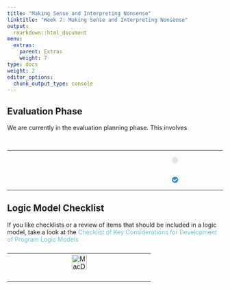 ```yaml
---
title: "Making Sense and Interpreting Nonsense"
linktitle: "Week 7: Making Sense and Interpreting Nonsense"
output:
  rmarkdown::html_document
menu:
  extras:
    parent: Extras
    weight: 7
type: docs
weight: 2
editor_options: 
  chunk_output_type: console
---
```

<script src="/rmarkdown-libs/kePrint/kePrint.js"></script>
<link href="/rmarkdown-libs/lightable/lightable.css" rel="stylesheet" />
<script src="/rmarkdown-libs/kePrint/kePrint.js"></script>
<link href="/rmarkdown-libs/lightable/lightable.css" rel="stylesheet" />

<style>
td, th, tr, table {
    border: 0 !important;
    border-spacing:0 !important;
  }
</style>



## Evaluation Phase

We are currently in the evaluation planning phase. This involves



<center>
<table class="table" style="width: auto !important; margin-left: auto; margin-right: auto;">
 <thead>
  <tr>
   <th style="text-align:left;color: #ffffff !important;background-color: transparent !important;vertical-align: middle !important;"> Phase </th>
   <th style="text-align:left;color: #ffffff !important;background-color: transparent !important;vertical-align: middle !important;"> Task </th>
   <th style="text-align:center;color: #ffffff !important;background-color: transparent !important;vertical-align: middle !important;"> Current </th>
  </tr>
 </thead>
<tbody>
  <tr>
   <td style="text-align:left;width: 10em; color: #ffffff !important;background-color: transparent !important;vertical-align: middle !important;"> Planning </td>
   <td style="text-align:left;width: 10em; color: #ffffff !important;background-color: transparent !important;vertical-align: middle !important;"> Discovering needs </td>
   <td style="text-align:center;width: 20em; color: #ffffff !important;background-color: transparent !important;vertical-align: middle !important;"> <svg aria-hidden="true" role="img" viewbox="0 0 512 512" style="height:15px;width:15px;vertical-align:-0.125em;margin-left:auto;margin-right:auto;font-size:inherit;fill:#e4e4e4;overflow:visible;position:relative;"><path d="M256 8C119 8 8 119 8 256s111 248 248 248 248-111 248-248S393 8 256 8z"></path></svg> </td>
  </tr>
  <tr>
   <td style="text-align:left;width: 10em; color: #ffffff !important;background-color: transparent !important;vertical-align: middle !important;">  </td>
   <td style="text-align:left;width: 10em; color: #ffffff !important;background-color: transparent !important;vertical-align: middle !important;"> Suggesting a course of action </td>
   <td style="text-align:center;width: 20em; color: #ffffff !important;background-color: transparent !important;vertical-align: middle !important;"> <svg aria-hidden="true" role="img" viewbox="0 0 512 512" style="height:15px;width:15px;vertical-align:-0.125em;margin-left:auto;margin-right:auto;font-size:inherit;fill:#428bca;overflow:visible;position:relative;"><path d="M504 256c0 136.967-111.033 248-248 248S8 392.967 8 256 119.033 8 256 8s248 111.033 248 248zM227.314 387.314l184-184c6.248-6.248 6.248-16.379 0-22.627l-22.627-22.627c-6.248-6.249-16.379-6.249-22.628 0L216 308.118l-70.059-70.059c-6.248-6.248-16.379-6.248-22.628 0l-22.627 22.627c-6.248 6.248-6.248 16.379 0 22.627l104 104c6.249 6.249 16.379 6.249 22.628.001z"></path></svg> </td>
  </tr>
</tbody>
</table>
</center>

## Logic Model Checklist

If you like checklists or a review of items that should be included in a logic model, take a look at the <span style="color:#6ac4cd;font-weight:italic">Checklist of Key Considerations for Development of Program Logic Models</span>



<center>
<table class=" lightable-paper" style='font-family: "Arial Narrow", arial, helvetica, sans-serif; width: auto !important; margin-left: auto; margin-right: auto;'>
 <thead>
  <tr>
   <th style="text-align:center;">  </th>
  </tr>
 </thead>
<tbody>
  <tr>
   <td style="text-align:center;width: 20em; color: #ffffff !important;background-color: transparent !important;vertical-align: middle !important;"> <a href="/handouts/MacDonald%20(2018).pdf" target="blank"><img src="/logos/pdf-ico.png" alt="MacDonald (2018)" width="35"></a> </td>
  </tr>
  <tr>
   <td style="text-align:center;width: 20em; color: #ffffff !important;background-color: transparent !important;vertical-align: middle !important;"> MacDonald (2018) </td>
  </tr>
</tbody>
</table>
</center>
